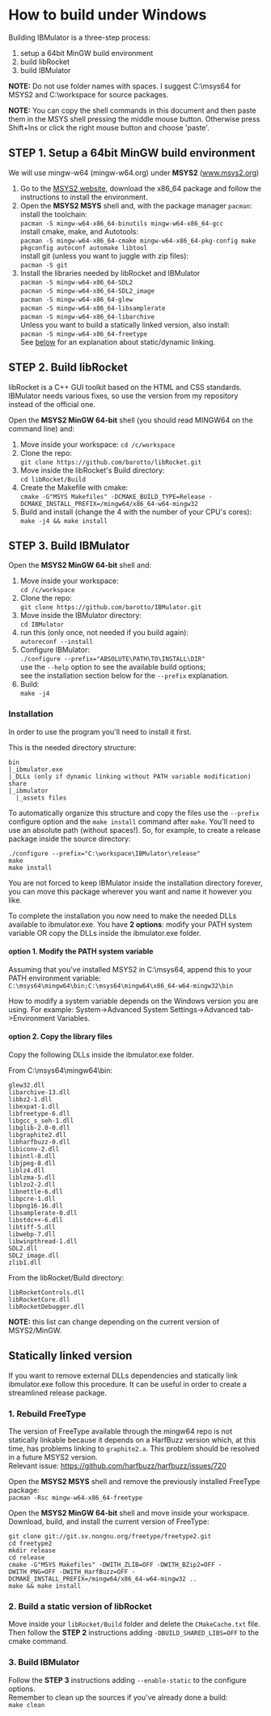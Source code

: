 # How to build under Windows
Building IBMulator is a three-step process:

1. setup a 64bit MinGW build environment
2. build libRocket
3. build IBMulator

**NOTE:** Do not use folder names with spaces. I suggest C:\msys64 for MSYS2
and C:\workspace for source packages.

**NOTE:** You can copy the shell commands in this document and then paste them
in the MSYS shell pressing the middle mouse button.
Otherwise press Shift+Ins or click the right mouse button and choose 'paste'.

## STEP 1. Setup a 64bit MinGW build environment
We will use mingw-w64 (mingw-w64.org) under **MSYS2** (www.msys2.org)

1. Go to the [MSYS2 website](http://www.msys2.org), download the x86_64 package
and follow the instructions to install the environment.
2. Open the **MSYS2 MSYS** shell and, with the package manager `pacman`:    
install the toolchain:  
`pacman -S mingw-w64-x86_64-binutils mingw-w64-x86_64-gcc`  
install cmake, make, and Autotools:  
`pacman -S mingw-w64-x86_64-cmake mingw-w64-x86_64-pkg-config make pkgconfig autoconf automake libtool`  
install git (unless you want to juggle with zip files):  
`pacman -S git`
3. Install the libraries needed by libRocket and IBMulator  
`pacman -S mingw-w64-x86_64-SDL2`  
`pacman -S mingw-w64-x86_64-SDL2_image`  
`pacman -S mingw-w64-x86_64-glew`  
`pacman -S mingw-w64-x86_64-libsamplerate`  
`pacman -S mingw-w64-x86_64-libarchive`  
Unless you want to build a statically linked version, also install:  
`pacman -S mingw-w64-x86_64-freetype`  
See [below](#statically-linked-version) for an explanation about static/dynamic
linking.

## STEP 2. Build libRocket
libRocket is a C++ GUI toolkit based on the HTML and CSS standards.  
IBMulator needs various fixes, so use the version from my repository instead of
the official one.

Open the **MSYS2 MinGW 64-bit** shell (you should read MINGW64 on the command
line) and:

1. Move inside your workspace:
`cd /c/workspace`
2. Clone the repo:  
`git clone https://github.com/barotto/libRocket.git`
3. Move inside the libRocket's Build directory:  
`cd libRocket/Build`
4. Create the Makefile with cmake:  
`cmake -G"MSYS Makefiles" -DCMAKE_BUILD_TYPE=Release -DCMAKE_INSTALL_PREFIX=/mingw64/x86_64-w64-mingw32`
5. Build and install (change the 4 with the number of your CPU's cores):  
`make -j4 && make install`

## STEP 3. Build IBMulator
Open the **MSYS2 MinGW 64-bit** shell and:

1. Move inside your workspace:  
`cd /c/workspace`
2. Clone the repo:  
`git clone https://github.com/barotto/IBMulator.git`
3. Move inside the IBMulator directory:  
`cd IBMulator`
4. run this (only once, not needed if you build again):  
`autoreconf --install`
5. Configure IBMulator:  
`./configure --prefix="ABSOLUTE\PATH\TO\INSTALL\DIR"`  
use the `--help` option to see the available build options;  
see the installation section below for the `--prefix` explanation.
6. Build:  
`make -j4`

### Installation
In order to use the program you'll need to install it first.

This is the needed directory structure:

```
bin
|_ibmulator.exe
|_DLLs (only if dynamic linking without PATH variable modification)
share
|_ibmulator
  |_assets files
```

To automatically organize this structure and copy the files use the `--prefix`
configure option and the `make install` command after `make`.
You'll need to use an absolute path (without spaces!). So, for example, to
create a release package inside the source directory:
```
./configure --prefix="C:\workspace\IBMulator\release"
make
make install
```

You are not forced to keep IBMulator inside the installation directory forever,
you can move this package wherever you want and name it however you like.  

To complete the installation you now need to make the needed DLLs available
to ibmulator.exe. You have **2 options**: modify your PATH system variable OR
copy the DLLs inside the ibmulator.exe folder.

#### option 1. Modify the PATH system variable
Assuming that you've installed MSYS2 in C:\msys64, append this to your PATH
environment variable:  
`C:\msys64\mingw64\bin;C:\msys64\mingw64\x86_64-w64-mingw32\bin`

How to modify a system variable depends on the Windows version you are
using. For example: System->Advanced System Settings->Advanced tab->Environment
Variables.

#### option 2. Copy the library files
Copy the following DLLs inside the ibmulator.exe folder.  

From C:\msys64\mingw64\bin:  

```
glew32.dll
libarchive-13.dll
libbz2-1.dll
libexpat-1.dll
libfreetype-6.dll
libgcc_s_seh-1.dll
libglib-2.0-0.dll
libgraphite2.dll
libharfbuzz-0.dll
libiconv-2.dll
libintl-8.dll
libjpeg-8.dll
liblz4.dll
liblzma-5.dll
liblzo2-2.dll
libnettle-6.dll
libpcre-1.dll
libpng16-16.dll
libsamplerate-0.dll
libstdc++-6.dll
libtiff-5.dll
libwebp-7.dll
libwinpthread-1.dll
SDL2.dll
SDL2_image.dll
zlib1.dll
```

From the libRocket/Build directory:  

```
libRocketControls.dll
libRocketCore.dll
libRocketDebugger.dll
```

**NOTE:** this list can change depending on the current version of MSYS2/MinGW.

## Statically linked version
If you want to remove external DLLs dependencies and statically link
ibmulator.exe follow this procedure. It can be useful in order to create a
streamlined release package.

### 1. Rebuild FreeType
The version of FreeType available through the mingw64 repo is not statically
linkable because it depends on a HarfBuzz version which, at this time, has
problems linking to `graphite2.a`. This problem should be resolved in a 
future MSYS2 version.  
Relevant issue: https://github.com/harfbuzz/harfbuzz/issues/720

Open the **MSYS2 MSYS** shell and remove the previously installed FreeType
package:  
`pacman -Rsc mingw-w64-x86_64-freetype`

Open the **MSYS2 MinGW 64-bit** shell and move inside your workspace. Download,
build, and install the current version of FreeType:  
```
git clone git://git.sv.nongnu.org/freetype/freetype2.git
cd freetype2
mkdir release
cd release
cmake -G"MSYS Makefiles" -DWITH_ZLIB=OFF -DWITH_BZip2=OFF -DWITH_PNG=OFF -DWITH_HarfBuzz=OFF -DCMAKE_INSTALL_PREFIX=/mingw64/x86_64-w64-mingw32 ..
make && make install
```

### 2. Build a static version of libRocket
Move inside your `libRocket/Build` folder and delete the `CMakeCache.txt` file.
Then follow the **STEP 2** instructions adding `-DBUILD_SHARED_LIBS=OFF` to the
cmake command.

### 3. Build IBMulator
Follow the **STEP 3** instructions adding `--enable-static` to the configure
options.  
Remember to clean up the sources if you've already done a build:  
`make clean`
